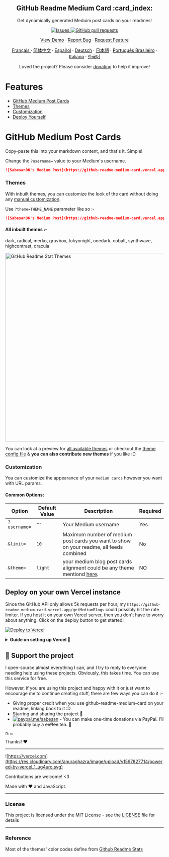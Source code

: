 <p align="center">
 
 <h2 align="center">GitHub Readme Medium Card :card_index:</h2>
 <p align="center">Get dynamically generated Meduim post cards on your readmes!</p>
</p>

  <p align="center">
    <a href="https://github.com/sabesansathananthan/github-readme-medium-card/issues">
      <img alt="Issues" src="https://img.shields.io/github/issues/sabesansathananthan/github-readme-medium-card?color=0088ff" />
    </a>
    <a href="https://github.com/sabesansathananthan/github-readme-medium-card/pulls">
      <img alt="GitHub pull requests" src="https://img.shields.io/github/issues-pr/sabesansathananthan/github-readme-medium-card?color=0088ff" />
    </a>
  </p>

  <p align="center">
    <a href="#demo">View Demo</a>
    ·
    <a href="https://github.com/sabesansathananthan/github-readme-medium-card/issues/new/choose">Report Bug</a>
    ·
    <a href="https://github.com/sabesansathananthan/github-readme-medium-card/issues/new/choose">Request Feature</a>
  </p>
  <p align="center">
    <a href="/translations/readme.fr.md">Français </a>
    ·
    <a href="/translations/readme.cn.md">简体中文</a>
    ·
    <a href="/translations/readme.es.md">Español</a>
    ·
    <a href="/translations/readme.de.md">Deutsch</a>
    ·
    <a href="/translations/readme.ja.md">日本語</a>
    ·
    <a href="/translations/readme.pt-br.md">Português Brasileiro</a>
    ·
    <a href="/translations/readme.it.md">Italiano</a>
    ·
    <a href="/translations/readme.kr.md">한국어</a>
  </p>
</p>
<p align="center">Loved the project? Please consider <a href="https://www.paypal.com/cgi-bin/webscr?cmd=_donations&business=A7DQHGNRFKHHE&currency_code=USD">donating</a> to help it improve!

# Features

- [GitHub Medium Post Cards](#github-meadium-card)
- [Themes](#themes)
- [Customization](#customization)
- [Deploy Yourself](#deploy)

<h1 id="github-meadium-card"> GitHub Medium Post Cards </h1>

Copy-paste this into your markdown content, and that's it. Simple!

Change the `?username=` value to your Medium's username.

```md
![Sabesan96's Medium Post](https://github-readme-medium-card.vercel.app/getMediumBlogs?username=sabesan96&theme=dracula)
```

<h3 id="themes">Themes</h3>

With inbuilt themes, you can customize the look of the card without doing any [manual customization](#customization).

Use `?theme=THEME_NAME` parameter like so :-

```md
![Sabesan96's Medium Post](https://github-readme-medium-card.vercel.app/getMediumBlogs?username=sabesan96&theme=dracula)
```

#### All inbuilt themes :-

dark, radical, merko, gruvbox, tokyonight, onedark, cobalt, synthwave, highcontrast, dracula

<img src="https://res.cloudinary.com/sabesansathananthan/image/upload/v1602860822/github-readme-medium-card/themes_zafpel.jpg" alt="GitHub Readme Stat Themes" width="600px"/>

You can look at a preview for [all available themes](./themes/README.md) or checkout the [theme config file](./themes/index.js) & **you can also contribute new themes** if you like :D

<h3 id="customization">Customization</h3>

You can customize the appearance of your `medium cards` however you want with URL params.

#### Common Options:

| Option       | Default Value | Description                                                                                   | Required |
| ------------ | ------------- | --------------------------------------------------------------------------------------------- | -------- |
| `?username=` | `""`          | Your Medium username                                                                          | Yes      |
| `&limit=`    | `10`          | Maximum number of medium post cards you want to show on your readme, all feeds combined       | No       |
| `&theme=`    | `light`       | your medium blog post cards alignment could be any theme mentiond [here](./themes/README.md). | NO       |

<h2 id="deploy">Deploy on your own Vercel instance</h2>

Since the GitHub API only allows 5k requests per hour, my `https://github-readme-medium-card.vercel.app/getMediumBlogs` could possibly hit the rate limiter. If you host it on your own Vercel server, then you don't have to worry about anything. Click on the deploy button to get started!

[![Deploy to Vercel](https://vercel.com/button)](https://vercel.com/import/project?template=https://github.com/sabesansathananthan/github-readme-medium-card)

<details>
 <summary><b> Guide on setting up Vercel  🔨 </b></summary>

1. Go to [vercel.com](https://vercel.com/)
1. Click on `Log in`
   ![](https://files.catbox.moe/tct1wg.png)
1. Sign in with GitHub by pressing `Continue with GitHub`
   ![](https://files.catbox.moe/btd78j.jpeg)
1. Sign into GitHub and allow access to all repositories, if prompted
1. Fork this repo
1. Go back to your [Vercel dashboard](https://vercel.com/dashboard)
1. Select `Import Project`
   ![](https://files.catbox.moe/qckos0.png)
1. Select `Import Git Repository`
   ![](https://files.catbox.moe/pqub9q.png)
1. Select root and keep everything as is, just add your environment variable named PAT_1 (as shown), which will contain a personal access token (PAT), which you can easily create [here](https://github.com/settings/tokens/new) (leave everything as is, just name it something, it can be anything you want)
   ![](https://files.catbox.moe/0ez4g7.png)
1. Click deploy, and you're good to go. See your domains to use the API!

</details>

## :sparkling_heart: Support the project

I open-source almost everything I can, and I try to reply to everyone needing help using these projects. Obviously, this takes time. You can use this service for free.

However, if you are using this project and happy with it or just want to encourage me to continue creating stuff, there are few ways you can do it :-

- Giving proper credit when you use github-readme-medium-card on your readme, linking back to it :D
- Starring and sharing the project :rocket:
- [![paypal.me/sabesan](https://ionicabizau.github.io/badges/paypal.svg)](https://www.paypal.com/cgi-bin/webscr?cmd=_donations&business=A7DQHGNRFKHHE&currency_code=USD) - You can make one-time donations via PayPal. I'll probably buy a ~~coffee~~ tea. :tea:

<a href="https://www.buymeacoffee.com/sabesan" target="_blank"><img src="https://cdn.buymeacoffee.com/buttons/v2/default-red.png" alt="Buy Me A Tea" style="height: 10px !important;width: 40px !important;" ></a>

Thanks! :heart:

---

![https://vercel.com](https://res.cloudinary.com/anuraghazra/image/upload/v1597827714/powered-by-vercel_1_ug4uro.svg)

Contributions are welcome! <3

Made with :heart: and JavaScript.

---

### License

This project is licensed under the MIT License - see the [LICENSE](./LICENSE) file for details

---

### Reference

Most of the themes' color codes define from [Github Readme Stats](https://github.com/anuraghazra/github-readme-stats)
